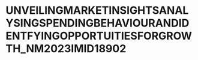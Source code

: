 # UNVEILINGMARKETINSIGHTSANALYSINGSPENDINGBEHAVIOURANDIDENTFYINGOPPORTUITIESFORGROWTH_NM2023IMID18902